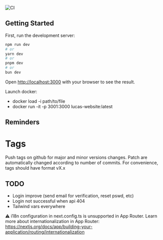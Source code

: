 ![CI](https://github.com/LucasDltg/party-website/actions/workflows/ci.yml/badge.svg)

## Getting Started

First, run the development server:

```bash
npm run dev
# or
yarn dev
# or
pnpm dev
# or
bun dev
```

Open [http://localhost:3000](http://localhost:3000) with your browser to see the result.

Launch docker:

- docker load -i path/to/file
- docker run -it -p 3001:3000 lucas-website:latest

## Reminders

# Tags

Push tags on github for major and minor versions changes. Patch are automatically changed according to number of commits. For convenience, tags should have format vX.x

## TODO

- Login improve (send email for verification, reset pswd, etc)
- Login not successful when api 404
- Tailwind vars everywhere

⚠ i18n configuration in next.config.ts is unsupported in App Router.
Learn more about internationalization in App Router: https://nextjs.org/docs/app/building-your-application/routing/internationalization
